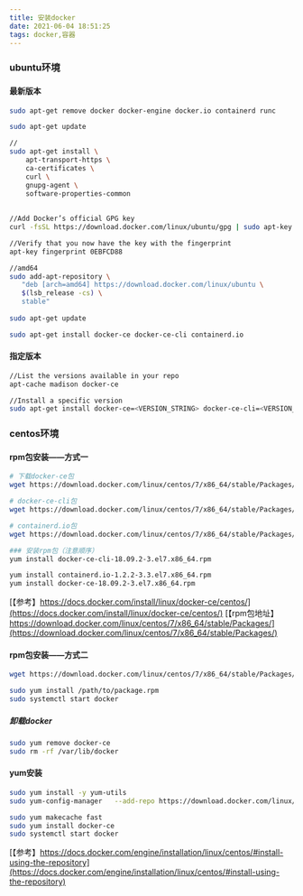 ```yaml
---
title: 安装docker
date: 2021-06-04 18:51:25
tags: docker,容器
---
```


### ubuntu环境
#### 最新版本
```bash
sudo apt-get remove docker docker-engine docker.io containerd runc

sudo apt-get update

//
sudo apt-get install \
    apt-transport-https \
    ca-certificates \
    curl \
    gnupg-agent \
    software-properties-common
    
    
//Add Docker’s official GPG key
curl -fsSL https://download.docker.com/linux/ubuntu/gpg | sudo apt-key add -

//Verify that you now have the key with the fingerprint
apt-key fingerprint 0EBFCD88

//amd64
sudo add-apt-repository \
   "deb [arch=amd64] https://download.docker.com/linux/ubuntu \
   $(lsb_release -cs) \
   stable"
   
sudo apt-get update

sudo apt-get install docker-ce docker-ce-cli containerd.io
```

#### 指定版本
```bash
//List the versions available in your repo
apt-cache madison docker-ce

//Install a specific version
sudo apt-get install docker-ce=<VERSION_STRING> docker-ce-cli=<VERSION_STRING> containerd.io
```

### centos环境
#### rpm包安装——方式一
```bash
# 下载docker-ce包
wget https://download.docker.com/linux/centos/7/x86_64/stable/Packages/docker-ce-18.09.2-3.el7.x86_64.rpm

# docker-ce-cli包
wget https://download.docker.com/linux/centos/7/x86_64/stable/Packages/docker-ce-cli-18.09.2-3.el7.x86_64.rpm

# containerd.io包
wget https://download.docker.com/linux/centos/7/x86_64/stable/Packages/containerd.io-1.2.2-3.3.el7.x86_64.rpm

### 安装rpm包（注意顺序）
yum install docker-ce-cli-18.09.2-3.el7.x86_64.rpm

yum install containerd.io-1.2.2-3.3.el7.x86_64.rpm
yum install docker-ce-18.09.2-3.el7.x86_64.rpm
```

[【参考】https://docs.docker.com/install/linux/docker-ce/centos/](https://docs.docker.com/install/linux/docker-ce/centos/)
[【rpm包地址】https://download.docker.com/linux/centos/7/x86_64/stable/Packages/](https://download.docker.com/linux/centos/7/x86_64/stable/Packages/)

#### rpm包安装——方式二
```bash
wget https://download.docker.com/linux/centos/7/x86_64/stable/Packages/xxx.rpm

sudo yum install /path/to/package.rpm
sudo systemctl start docker
```

##### 卸载docker
```bash
sudo yum remove docker-ce
sudo rm -rf /var/lib/docker
```

#### yum安装
```bash
sudo yum install -y yum-utils
sudo yum-config-manager   --add-repo https://download.docker.com/linux/centos/docker-ce.repo

sudo yum makecache fast
sudo yum install docker-ce
sudo systemctl start docker
```
[【参考】https://docs.docker.com/engine/installation/linux/centos/#install-using-the-repository](https://docs.docker.com/engine/installation/linux/centos/#install-using-the-repository)
